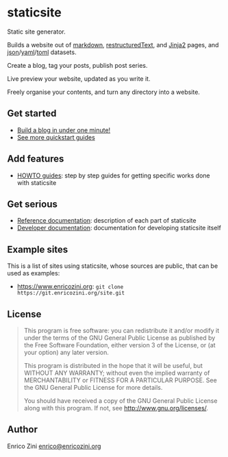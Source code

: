 # staticsite

Static site generator.

Builds a website out of [markdown](https://en.wikipedia.org/wiki/Markdown),
[restructuredText](https://en.wikipedia.org/wiki/ReStructuredText),
and [Jinja2](https://jinja.palletsprojects.com/) pages, and
[json](https://en.wikipedia.org/wiki/JSON)/[yaml](https://en.wikipedia.org/wiki/YAML)/[toml](https://en.wikipedia.org/wiki/TOML)
datasets.

Create a blog, tag your posts, publish post series.

Live preview your website, updated as you write it.

Freely organise your contents, and turn any directory into a website.


## Get started

* [Build a blog in under one minute!](doc/tutorial/blog.md)
* [See more quickstart guides](doc/tutorial/README.md)


## Add features

* [HOWTO guides](doc/howto/README.md): step by step guides for getting specific
  works done with staticsite

## Get serious

* [Reference documentation](doc/reference/README.md): description of each part of
  staticsite
* [Developer documentation](doc/devel/README.md): documentation for developing
  staticsite itself


## Example sites

This is a list of sites using staticsite, whose sources are public, that can be
used as examples:

* <https://www.enricozini.org>: `git clone https://git.enricozini.org/site.git`


## License

> This program is free software: you can redistribute it and/or modify
> it under the terms of the GNU General Public License as published by
> the Free Software Foundation, either version 3 of the License, or
> (at your option) any later version.
>
> This program is distributed in the hope that it will be useful,
> but WITHOUT ANY WARRANTY; without even the implied warranty of
> MERCHANTABILITY or FITNESS FOR A PARTICULAR PURPOSE.  See the
> GNU General Public License for more details.
>
> You should have received a copy of the GNU General Public License
> along with this program.  If not, see <http://www.gnu.org/licenses/>.


## Author

Enrico Zini <enrico@enricozini.org>
